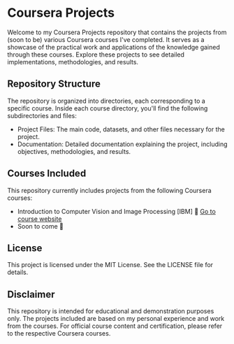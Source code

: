 # Coursera Projects
Welcome to my Coursera Projects repository that contains the projects from (soon to be) various Coursera courses I've completed. It serves as a showcase of the practical work and applications of the knowledge gained through these courses. Explore these projects to see detailed implementations, methodologies, and results.

## Repository Structure
The repository is organized into directories, each corresponding to a specific course. Inside each course directory, you'll find the following subdirectories and files:
- Project Files: The main code, datasets, and other files necessary for the project.
- Documentation: Detailed documentation explaining the project, including objectives, methodologies, and results.

## Courses Included
This repository currently includes projects from the following Coursera courses:
- Introduction to Computer Vision and Image Processing [IBM]
  🔗 [Go to course website](https://www.coursera.org/learn/introduction-computer-vision-watson-opencv)
- Soon to come
  🔗 

## License
This project is licensed under the MIT License. See the LICENSE file for details.

## Disclaimer
This repository is intended for educational and demonstration purposes only. The projects included are based on my personal experience and work from the courses. For official course content and certification, please refer to the respective Coursera courses.
